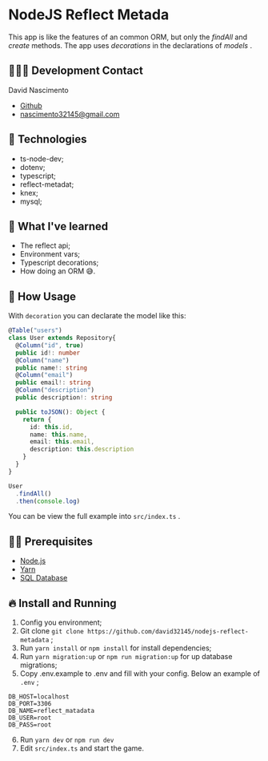 # NodeJS Reflect Metada

<p align="center">

  This app is like the features of an common ORM, but only the _findAll_ and  _create_ methods. The app uses _decorations_ in the declarations of  _models_ .

</p>

## 👨🏼‍💻 Development Contact

David Nascimento

* [Github](https://github.com/david32145)
* [nascimento32145@gmail.com](https://gmail.com)

## 🚀 Technologies

* ts-node-dev; 
* dotenv; 
* typescript; 
* reflect-metadat; 
* knex; 
* mysql; 

## 🎌 What I've learned

* The reflect api; 
* Environment vars; 
* Typescript decorations; 
* How doing an ORM 😅.

## 🎥 How Usage

With `decoration` you can declarate the model like this:

``` ts
@Table("users")
class User extends Repository{
  @Column("id", true)
  public id!: number
  @Column("name")
  public name!: string
  @Column("email")
  public email!: string
  @Column("description")
  public description!: string

  public toJSON(): Object {
    return {
      id: this.id,
      name: this.name,
      email: this.email,
      description: this.description
    }
  }
}

User
  .findAll()
  .then(console.log)
```

You can be view the full example into `src/index.ts` .

## ✋🏻 Prerequisites

* [Node.js](https://nodejs.org/en/)
* [Yarn](https://yarnpkg.com/pt-BR/docs/install)
* [SQL Database](https://www.mysql.com/)

## 🔥 Install and Running

1. Config you environment;
2. Git clone `git clone https://github.com/david32145/nodejs-reflect-metadata` ; 
3. Run `yarn install` or `npm install` for install dependencies; 
4. Run `yarn migration:up` or `npm run migration:up` for up database migrations; 
5. Copy .env.example to .env and fill with your config. Below an example of `.env` ; 

``` env
DB_HOST=localhost
DB_PORT=3306
DB_NAME=reflect_matadata
DB_USER=root
DB_PASS=root
```

6. Run `yarn dev` or `npm run dev` 
7. Edit `src/index.ts` and start the game.

